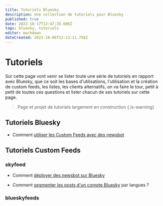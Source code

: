 ```yaml
---
title: Tutoriels Bluesky
description: Une collection de tutoriels pour Bluesky
published: true
date: 2023-10-17T13:47:35.686Z
tags: bluesky, tutoriels
editor: markdown
dateCreated: 2023-10-06T12:13:11.758Z
---
```


# Tutoriels
Sur cette page vont venir se lister toute une série de tutoriels en rapport avec Bluesky, que ce soit les bases d'utilisations, l'utilisation et la création de custom feeds, les listes, les clients alternatifs, on va faire le tour, petit à petit de toutes ces questions et lister chacun de ses tutoriels sur cette page. 

> Page et projet de tutoriels largement en construction
{.is-warning}



## Tutoriels Bluesky
- Comment [utiliser les Custom Feeds avec des newsbot](https://blog.rmendes.net/2023/08/18/bluesky-comment-utiliser.html)




## Tutoriels Custom Feeds

### skyfeed
- Comment [déployer des newsbot sur Bluesky](https://blog.rmendes.net/2023/08/14/comment-dployer-un.html)

- Comment [segmenter les posts d'un compte Bluesky](https://blog.rmendes.net/2023/08/29/comment-segmenter-un.html) par langues ?

### blueskyfeeds



